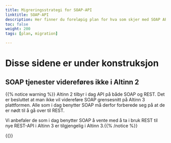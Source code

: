 ```yaml
---
title: Migreringsstrategi for SOAP-API
linktitle: SOAP-API
description: Her finner du foreløpig plan for hva som skjer med SOAP API for sluttbrukersystem og tjenesteeiere i overgangen mellom Altinn 2 og Altinn 3. Planen vil bli endret underveis. 
toc: false
weight: 200
tags: [plan, migration]

---
```


# Disse sidene er under konstruksjon
## SOAP tjenester videreføres ikke i Altinn 2

{{% notice warning %}}
Altinn 2 tilbyr i dag API på både SOAP og REST. Det er besluttet at man ikke vil videreføre SOAP grensesnitt på Altinn 3 plattformen. Alle som i dag benytter SOAP må derfor forberede seg på at de er nødt til å gå over til REST.

Vi anbefaler de som i dag benytter SOAP å vente med å ta i bruk REST til nye REST-API i Altinn 3 er tilgjengelig i Altinn 3.{{% /notice %}}

{{<children />}}